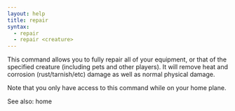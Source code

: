 ```yaml
---
layout: help
title: repair
syntax:
  - repair
  - repair <creature>
---
```


This command allows you to fully repair all of your equipment, or that of the 
specified creature (including pets and other players).  It will remove heat 
and corrosion (rust/tarnish/etc) damage as well as normal physical damage.

Note that you only have access to this command while on your home plane.

See also: home
